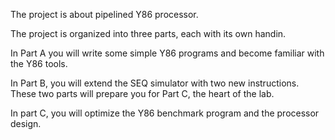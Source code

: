The project is about pipelined Y86 processor.

The project is organized into three parts, each with its own handin. 

In Part A you will write some simple Y86 programs and become familiar with the Y86 tools. 

In Part B, you will extend the SEQ simulator with two new instructions. These two parts will prepare you for Part C, the heart of the lab.

In part C, you will optimize the Y86 benchmark program and the processor design.
